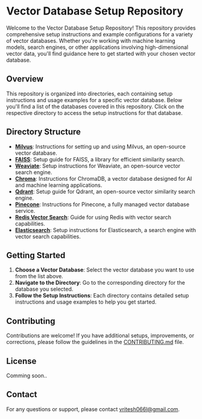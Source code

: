 # Vector Database Setup Repository

Welcome to the Vector Database Setup Repository! This repository provides comprehensive setup instructions and example configurations for a variety of vector databases. Whether you're working with machine learning models, search engines, or other applications involving high-dimensional vector data, you'll find guidance here to get started with your chosen vector database.

## Overview

This repository is organized into directories, each containing setup instructions and usage examples for a specific vector database. Below you'll find a list of the databases covered in this repository. Click on the respective directory to access the setup instructions for that database.

## Directory Structure

- **[Milvus](milvus/)**: Instructions for setting up and using Milvus, an open-source vector database.
- **[FAISS](faiss/)**: Setup guide for FAISS, a library for efficient similarity search.
- **[Weaviate](weaviate/)**: Setup instructions for Weaviate, an open-source vector search engine.
- **[Chroma](chroma/)**: Instructions for ChromaDB, a vector database designed for AI and machine learning applications.
- **[Qdrant](qdrant/)**: Setup guide for Qdrant, an open-source vector similarity search engine.
- **[Pinecone](pinecone/)**: Instructions for Pinecone, a fully managed vector database service.
- **[Redis Vector Search](redis_vector_search/)**: Guide for using Redis with vector search capabilities.
- **[Elasticsearch](elasticsearch/)**: Setup instructions for Elasticsearch, a search engine with vector search capabilities.


## Getting Started

1. **Choose a Vector Database**: Select the vector database you want to use from the list above.
2. **Navigate to the Directory**: Go to the corresponding directory for the database you selected.
3. **Follow the Setup Instructions**: Each directory contains detailed setup instructions and usage examples to help you get started.

## Contributing

Contributions are welcome! If you have additional setups, improvements, or corrections, please follow the guidelines in the [CONTRIBUTING.md](CONTRIBUTING.md) file.

## License

Comming soon..

## Contact

For any questions or support, please contact [vritesh066l@gmail.com](mailto:vritesh066@gmail.com).
